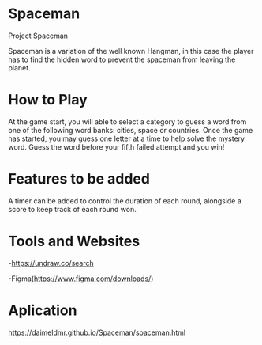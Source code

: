 # Spaceman
Project Spaceman 

Spaceman is a variation of the  well known Hangman,  in this case the player has to find the hidden word to prevent the spaceman from leaving the planet.

# How to Play
At the game start, you will able to select a category to guess a word from one of the following word banks: cities, space or countries. Once the game has started, you may guess one letter at a time to help solve the mystery word. Guess the word before your fifth failed attempt and you win!


# Features to be added
A timer can be added to control the duration of each round, alongside a score to keep track of each round won.


# Tools and Websites
-https://undraw.co/search

-Figma(https://www.figma.com/downloads/)


# Aplication
https://daimeldmr.github.io/Spaceman/spaceman.html
